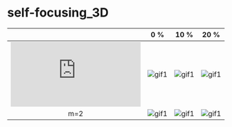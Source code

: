 # self-focusing_3D

||0 %|10 %|20 %|
|:-:|:-----:|:----:|:----:|
|![equation](https://latex.codecogs.com/gif.latex?m=1)|![gif1](https://github.com/VasilyevEvgeny/self-focusing_3D/blob/master/gifs/noise_percent%3D00__m%3D1.gif)|![gif1](https://github.com/VasilyevEvgeny/self-focusing_3D/blob/master/gifs/noise_percent%3D10__m%3D1.gif)|![gif1](https://github.com/VasilyevEvgeny/self-focusing_3D/blob/master/gifs/noise_percent%3D20__m%3D1.gif)|
|m=2|![gif1](https://github.com/VasilyevEvgeny/self-focusing_3D/blob/master/gifs/noise_percent%3D00__m%3D2.gif)|![gif1](https://github.com/VasilyevEvgeny/self-focusing_3D/blob/master/gifs/noise_percent%3D10__m%3D2.gif)|![gif1](https://github.com/VasilyevEvgeny/self-focusing_3D/blob/master/gifs/noise_percent%3D20__m%3D2.gif)|
